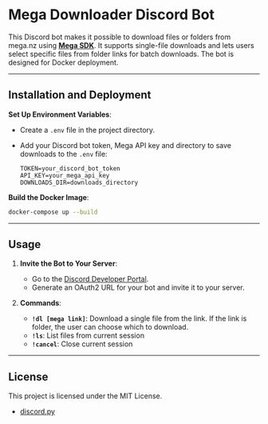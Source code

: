 # Mega Downloader Discord Bot

This Discord bot makes it possible to download files or folders from mega.nz using [**Mega SDK**](https://github.com/meganz/sdk). It supports single-file downloads and lets users select specific files from folder links for batch downloads. The bot is designed for Docker deployment.

---

## Installation and Deployment

**Set Up Environment Variables**:
   - Create a `.env` file in the project directory.
   - Add your Discord bot token, Mega API key and directory to save downloads to the `.env` file:

     ```
     TOKEN=your_discord_bot_token
     API_KEY=your_mega_api_key
     DOWNLOADS_DIR=downloads_directory
     ```

**Build the Docker Image**:
   ```bash
   docker-compose up --build
   ```
---

## Usage

1. **Invite the Bot to Your Server**:
   - Go to the [Discord Developer Portal](https://discord.com/developers/applications).
   - Generate an OAuth2 URL for your bot and invite it to your server.

2. **Commands**:
   - **`!dl [mega link]`**: Download a single file from the link. If the link is folder, the user can choose which to download.
   - **`!ls`**: List files from current session
   - **`!cancel`**: Close current session

---

## License

This project is licensed under the MIT License. 
- [discord.py](https://discordpy.readthedocs.io/)
